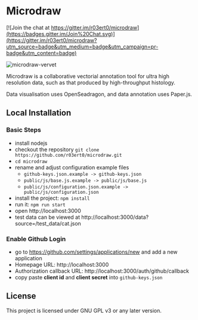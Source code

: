 # Microdraw

[![Join the chat at https://gitter.im/r03ert0/microdraw](https://badges.gitter.im/Join%20Chat.svg)](https://gitter.im/r03ert0/microdraw?utm_source=badge&utm_medium=badge&utm_campaign=pr-badge&utm_content=badge)

![microdraw-vervet](https://user-images.githubusercontent.com/2310732/31443628-40b315ec-ae9a-11e7-9c2e-d133b5921687.png)

Microdraw is a collaborative vectorial annotation tool for ultra
high resolution data, such as that produced by high-throughput histology.

Data visualisation uses OpenSeadragon, and data annotation uses Paper.js.

## Local Installation

### Basic Steps

* install nodejs
* checkout the repository `git clone https://github.com/r03ert0/microdraw.git`
* `cd microdraw`
* rename and adjust configuration example files
  * `github-keys.json.example -> github-keys.json`
  * `public/js/base.js.example -> public/js/base.js`
  * `public/js/configuration.json.example -> public/js/configuration.json`
* install the project: `npm install`
* run it: `npm run start`
* open http://localhost:3000
* test data can be viewed at http://localhost:3000/data?source=/test_data/cat.json

### Enable Github Login

* go to https://github.com/settings/applications/new and add a new application
* Homepage URL: http://localhost:3000
* Authorization callback URL: http://localhost:3000/auth/github/callback
* copy paste **client id** and **client secret** into `github-keys.json`

## License
This project is licensed under GNU GPL v3 or any later version.
